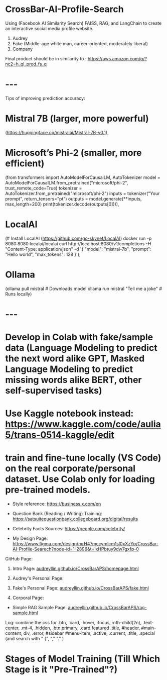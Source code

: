 # CrossBar-AI-Profile-Search

Using (Facebook AI Similarity Search) FAISS, RAG, and LangChain to create an interactive social media profile website.

1. Audrey
2. Fake (Middle-age white man, career-oriented, moderately liberal)
3. Company

Final product should be in similarity to : https://aws.amazon.com/q/?nc2=h_ql_prod_fs_q

# ---
Tips of improving prediction accuracy: 

# Mistral 7B (larger, more powerful)
(https://huggingface.co/mistralai/Mistral-7B-v0.1), 

# Microsoft’s Phi-2 (smaller, more efficient)
(from transformers import AutoModelForCausalLM, AutoTokenizer
model = AutoModelForCausalLM.from_pretrained("microsoft/phi-2", trust_remote_code=True)
tokenizer = AutoTokenizer.from_pretrained("microsoft/phi-2")
inputs = tokenizer("Your prompt", return_tensors="pt")
outputs = model.generate(**inputs, max_length=200)
print(tokenizer.decode(outputs[0]))), 

# LocalAI 
(# Install LocalAI (https://github.com/go-skynet/LocalAI)
docker run -p 8080:8080 localai/localai
curl http://localhost:8080/v1/completions -H "Content-Type: application/json" -d '{
  "model": "mistral-7b",
  "prompt": "Hello world",
  "max_tokens": 128
}'), 

# Ollama 
(ollama pull mistral  # Downloads model
ollama run mistral "Tell me a joke"  # Runs locally)

# ---
# Develop in Colab with fake/sample data (Language Modeling to predict the next word alike GPT, Masked Language Modeling to predict missing words alike BERT, other self-supervised tasks)
# Use Kaggle notebook instead: https://www.kaggle.com/code/aulia5/trans-0514-kaggle/edit

# train and fine-tune locally (VS Code) on the real corporate/personal dataset. Use Colab only for loading pre-trained models.

* Style reference: https://business.x.com/en

* Question Bank (Reading / Writing) Training: https://satsuitequestionbank.collegeboard.org/digital/results

* Celebrity Facts Sources: https://people.com/celebrity/

* My Design Page: https://www.figma.com/design/mrH47mccymIcm1sl0xXzYp/CrossBar-AI-Profile-Searech?node-id=1-2896&t=IxHPbtuy9dw7gxfp-0

GitHub Page:
1. Intro Page: [audreyllin.github.io/CrossBarAPS/homepage.html](https://audreyllin.github.io/CrossBarAPS/homepage.html)

2. Audrey's Personal Page:

3. Fake's Personal Page: [audreyllin.github.io/CrossBarAPS/fake.html](https://audreyllin.github.io/CrossBarAPS/fake.html)

4. Corporal Page:

* Simple RAG Sample Page: [audreyllin.github.io/CrossBarAPS/rag-sample.html](https://audreyllin.github.io/CrossBarAPS/rag-sample(--).html)

Log: combine the css for .btn, .card, :hover, :focus, :nth-child(2n), .text-center, .mt-4, .hidden, .btn.primary, .card.featured .title, #header, #main-content, div, .error, #sidebar #menu-item, .active, .current, .title, .special
(and search with " {", "," "." )

# Stages of Model Training (Till Which Stage is it "Pre-Trained"?)
